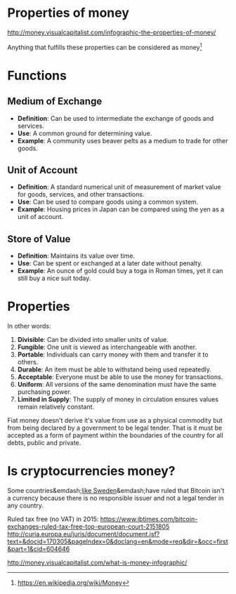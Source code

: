 # Properties of money


<http://money.visualcapitalist.com/infographic-the-properties-of-money/>

Anything that fulfills these properties can be considered as money[^wikipedia]

# Functions

## Medium of Exchange

* **Definition**: Can be used to intermediate the exchange of goods and services.
* **Use**: A common ground for determining value.
* **Example**: A community uses beaver pelts as a medium to trade for other goods.

## Unit of Account

* **Definition**: A standard numerical unit of measurement of market value for goods, services, and other transactions.
* **Use**: Can be used to compare goods using a common system.
* **Example**: Housing prices in Japan can be compared using the yen as a unit of account.

## Store of Value

* **Definition**: Maintains its value over time.
* **Use**: Can be spent or exchanged at a later date without penalty.
* **Example**: An ounce of gold could buy a toga in Roman times, yet it can still buy a nice suit today.

# Properties

In other words:

1. **Divisible**: Can be divided into smaller units of value.
1. **Fungible**: One unit is viewed as interchangeable with another.
1. **Portable**: Individuals can carry money with them and transfer it to others.
1. **Durable**: An item must be able to withstand being used repeatedly.
1. **Acceptable**: Everyone must be able to use the money for transactions.
1. **Uniform**: All versions of the same denomination must have the same purchasing power.
1. **Limited in Supply**: The supply of money in circulation ensures values remain relatively constant.


Fiat money doesn't derive it's value from use as a physical commodity but from being declared by a government to be legal tender. That is it must be accepted as a form of payment within the boundaries of the country for all debts, public and private.


# Is cryptocurrencies money?

Some countries&emdash;[like Sweden][skatt-bitcoin]&emdash;have ruled that Bitcoin isn't a currency because there is no responsible issuer and not a legal tender in any country.

[^wikipedia]: <https://en.wikipedia.org/wiki/Money>

[skatt-bitcoin]: <https://www4.skatteverket.se/rattsligvagledning/373946.html?date=2018-12-17> "Swedish link: Skatteverket divestment of Bitcoin (2018-12-17)"


Ruled tax free (no VAT) in 2015:
https://www.ibtimes.com/bitcoin-exchanges-ruled-tax-free-top-european-court-2151805
http://curia.europa.eu/juris/document/document.jsf?text=&docid=170305&pageIndex=0&doclang=en&mode=req&dir=&occ=first&part=1&cid=604646



http://money.visualcapitalist.com/what-is-money-infographic/
